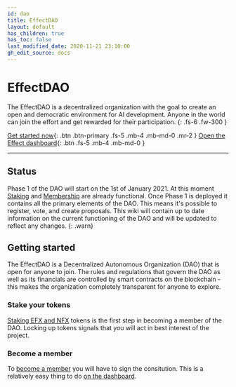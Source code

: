 ```yaml
---
id: dao
title: EffectDAO
layout: default
has_children: true
has_toc: false
last_modified_date: 2020-11-21 23:10:00
gh_edit_source: docs
---
```


# EffectDAO

The EffectDAO is a decentralized organization with the goal to create an open
and democratic environment for AI development. Anyone in the world can join the
effort and get rewarded for their participation.
{: .fs-6 .fw-300 }

[Get started now](#getting-started){: .btn .btn-primary .fs-5 .mb-4 .mb-md-0 .mr-2 } [Open the Effect dashboard](https://dashboard.effect.ai){: .btn .fs-5 .mb-4 .mb-md-0 }

---

## Status

Phase 1 of the DAO will start on the 1st of January 2021. At this moment
[Staking](staking) and [Membership](membership) are already functional. Once
Phase 1 is deployed it contains all the primary elements of the DAO. This means
it's possible to register, vote, and create proposals. This wiki will contain up
to date information on the current functioning of the DAO and will be updated to
reflect any changes.
{: .warn}

## Getting started

The EffectDAO is a Decentralized Autonomous Organization (DAO) that is open for
anyone to join. The rules and regulations that govern the DAO as well as its
financials are controlled by smart contracts on the blockchain - this makes the
organization completely transparent for anyone to explore.

### Stake your tokens

[Staking EFX and NFX](staking) tokens is the first step in becoming a member of
the DAO. Locking up tokens signals that you will act in best interest of the
project.

### Become a member

To [become a member](ranks) you will have to sign the consitution. This is a
relatively easy thing to do [on the dashboard](https://dashboard.effect.ai).
